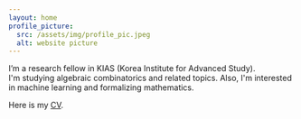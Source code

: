 ```yaml
---
layout: home
profile_picture:
  src: /assets/img/profile_pic.jpeg
  alt: website picture
---
```


<p>
  I’m a research fellow in KIAS (Korea Institute for Advanced Study). <br>
  I'm studying algebraic combinatorics and related topics.
  Also, I'm interested in machine learning and formalizing mathematics.
</p>

<p>
  Here is my <a href="/CV/CV_Hwang.pdf">CV</a>.
  <!-- <a href="https://github.com/eliottvincent/bay">GitHub</a>. -->
</p>
